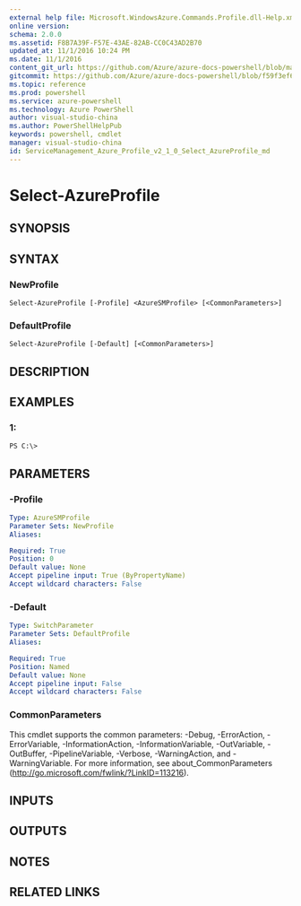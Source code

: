```yaml
---
external help file: Microsoft.WindowsAzure.Commands.Profile.dll-Help.xml
online version: 
schema: 2.0.0
ms.assetid: F8B7A39F-F57E-43AE-82AB-CC0C43AD2B70
updated_at: 11/1/2016 10:24 PM
ms.date: 11/1/2016
content_git_url: https://github.com/Azure/azure-docs-powershell/blob/master/azureps-cmdlets-docs/ServiceManagement/Azure.Profile/v2.1.0/Select-AzureProfile.md
gitcommit: https://github.com/Azure/azure-docs-powershell/blob/f59f3ef60bc592383812213e69fd77ba950759ed/azureps-cmdlets-docs/ServiceManagement/Azure.Profile/v2.1.0/Select-AzureProfile.md
ms.topic: reference
ms.prod: powershell
ms.service: azure-powershell
ms.technology: Azure PowerShell
author: visual-studio-china
ms.author: PowerShellHelpPub
keywords: powershell, cmdlet
manager: visual-studio-china
id: ServiceManagement_Azure_Profile_v2_1_0_Select_AzureProfile_md
---
```


# Select-AzureProfile

## SYNOPSIS

## SYNTAX

### NewProfile
```
Select-AzureProfile [-Profile] <AzureSMProfile> [<CommonParameters>]
```

### DefaultProfile
```
Select-AzureProfile [-Default] [<CommonParameters>]
```

## DESCRIPTION

## EXAMPLES

### 1:
```
PS C:\>
```

## PARAMETERS

### -Profile
```yaml
Type: AzureSMProfile
Parameter Sets: NewProfile
Aliases: 

Required: True
Position: 0
Default value: None
Accept pipeline input: True (ByPropertyName)
Accept wildcard characters: False
```

### -Default
```yaml
Type: SwitchParameter
Parameter Sets: DefaultProfile
Aliases: 

Required: True
Position: Named
Default value: None
Accept pipeline input: False
Accept wildcard characters: False
```

### CommonParameters
This cmdlet supports the common parameters: -Debug, -ErrorAction, -ErrorVariable, -InformationAction, -InformationVariable, -OutVariable, -OutBuffer, -PipelineVariable, -Verbose, -WarningAction, and -WarningVariable. For more information, see about_CommonParameters (http://go.microsoft.com/fwlink/?LinkID=113216).

## INPUTS

## OUTPUTS

## NOTES

## RELATED LINKS


